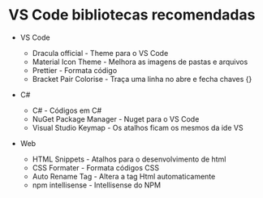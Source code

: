 # VS Code bibliotecas recomendadas
- VS Code
  - Dracula official - Theme para o VS Code
  - Material Icon Theme - Melhora as imagens de pastas e arquivos  
  - Prettier - Formata código
  - Bracket Pair Colorise - Traça uma linha no abre e fecha chaves {}
  
- C#
  - C# - Códigos em C#
  - NuGet Package Manager - Nuget para o VS Code
  - Visual Studio Keymap - Os atalhos ficam os mesmos da ide VS

- Web
  - HTML Snippets - Atalhos para o desenvolvimento de html
  - CSS Formater - Formata códigos CSS
  - Auto Rename Tag - Altera a tag Html automaticamente
  - npm intellisense - Intellisense do NPM
